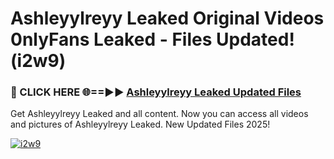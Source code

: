 # Ashleyylreyy Leaked Original Videos 0nlyFans Leaked - Files Updated! (i2w9)

<h3>🔴 CLICK HERE 🌐==►► <a href="https://tinyurl.com/ehrbuxhb" rel="nofollow">Ashleyylreyy Leaked Updated Files</a></h3>

Get Ashleyylreyy Leaked and all content. Now you can access all videos and pictures of Ashleyylreyy Leaked. New Updated Files 2025!

[![i2w9](https://i.imgur.com/lVYEuWS.gif)](https://tinyurl.com/ehrbuxhb)
